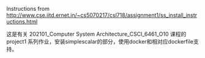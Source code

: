 Instructions from <http://www.cse.iitd.ernet.in/~cs5070217/csl718/assignment1/ss_install_instructions.html>

这是有关 202101_Computer System Architecture_CSCI_6461_O10 课程的 project1 系列作业，安装simplescalar的部分，使用docker和相对应dockerfile支持。

